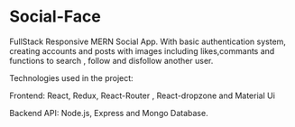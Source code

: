 # Social-Face

FullStack Responsive MERN Social App. With basic authentication system, creating accounts and posts with images including likes,commants and functions to search , follow and disfollow another user. 

Technologies used in the project:

Frontend: React, Redux, React-Router , React-dropzone and Material Ui

Backend API: Node.js, Express and Mongo Database.

